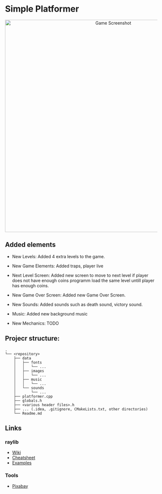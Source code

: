 Simple Platformer
=================

<p align="center">
  <img src="https://i.imgur.com/Ygx7ZgQ.png" alt="Game Screenshot" width="700">
</p>



## Added elements

* New Levels: Added 4 extra levels to the game.

* New Game Elements: Added traps, player live

* Next Level Screen: Added new screen to move to next level if player does not have enough coins programm load the same level untill player has enough coins.

* New Game Over Screen: Added new Game Over Screen.

* New Sounds: Added sounds such as death sound, victory sound.

* Music: Added new background music

* New Mechanics: TODO


## Projecr structure: 

```
.
└── <repository>
    ├── data
    │   ├── fonts
    │   │   └── ...
    │   ├── images
    │   │   └── ...
    │   ├── music
    │   │   └── ...
    │   └── sounds
    │       └── ...
    ├── platformer.cpp
    ├── globals.h
    ├── <various header files>.h
    ├── ... (.idea, .gitignore, CMakeLists.txt, other directories)
    └── Readme.md
```

## Links

### raylib

* [Wiki](https://github.com/raysan5/raylib/wiki)
* [Cheatsheet](https://www.raylib.com/cheatsheet/cheatsheet.html)
* [Examples](https://www.raylib.com/examples.html)

### Tools

* [Pixabay](https://pixabay.com/)


